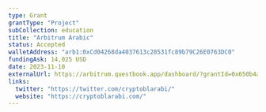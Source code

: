 ```yaml
---
type: Grant
grantType: "Project"
subCollection: education
title: "Arbitrum Arabic"
status: Accepted
walletAddress: "arb1:0xCd04268da4037613c28531fc89b79C26E0763DC0"
fundingAsk: 14,025 USD
date: 2023-11-10
externalUrl: https://arbitrum.questbook.app/dashboard/?grantId=0x650b4a0dc2aec18f55adb72f13c5d95631db04be&isRenderingProposalBody=true&chainId=10&role=community&proposalId=0x555
links:
  twitter: "https://twitter.com/cryptoblarabi/"
  website: "https://cryptoblarabi.com/"
---
```

